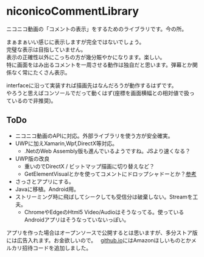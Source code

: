 # niconicoCommentLibrary
ニコニコ動画の「コメントの表示」をするためのライブラリです。今の所。

まぁまぁいい感じに表示しますが完全ではないでしょう。  
完璧な表示は目指していません。  
表示の正確性以外にこっちの方が幾分賑やかになります。楽しい。  
特に画面をはみ出るコメントを一周させる動作は独自だと思います。弾幕とか関係なく常にたくさん表示。

interfaceに沿って実装すれば描画先はなんだろうが動作するはずです。  
やろうと思えばコンソールでだって動くはず(座標を画面横幅との相対値で扱っているので非推奨)。

## ToDo
* ニコニコ動画のAPIに対応。外部ライブラリを使う方が安全確実。
* UWPに加えXamarin,Wpf,DirectX等対応。
  * .NetのWeb Assembly版も進んでいるようですね。JSより速くなる？
* UWP版の改良
  * 重いのでDirectX / ビットマップ描画に切り替えなど？
  * GetElementVisualとかを使ってコメントにドロップシャドーとか？[参考](https://stackoverflow.com/questions/41303196/how-to-create-a-drop-shadow-effect-for-the-button-in-uwp)
* さっさとアプリにする。
* Javaに移植。Android用。
* ストリーミング時に飛ばしてシークしても受信分は破棄しない。Streamを工夫。
  * ChromeやEdgeのHtml5 Video/Audioはそうなってる。使っているAndroidアプリはそうなっていないっぽい。

アプリを作った場合はオープンソースで公開するとは思いますが、多分ストア版には広告入れます。お金欲しいので。  
[github.io](https://kurema.github.io)にはAmazonほしいものとかメルカリ招待コードを追加しました。
